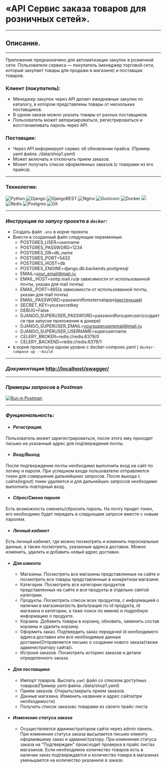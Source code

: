 # «API Сервис заказа товаров для розничных сетей».

---

## Описание.

---

Приложение предназначено для автоматизации закупок в розничной сети. Пользователи сервиса — покупатель (менеджер торговой сети, который закупает товары для продажи в магазине) и поставщик товаров.

### Клиент (покупатель):

* Менеджер закупок через API делает ежедневные закупки по каталогу, в котором представлены товары от нескольких поставщиков.
* В одном заказе можно указать товары от разных поставщиков.
* Пользователь может авторизироваться, регистрироваться и восстанавливать пароль через API.

### Поставщик:

* Через API информирует сервис об обновлении прайса. (Пример yaml файла ./data/shop1.yaml)
* Может включать и отключать прием заказов.
* Может получать список оформленных заказов (с товарами из его прайса).
---

### Технологии: 
![Python](https://img.shields.io/badge/python-3670A0?style=for-the-badge&logo=python&logoColor=ffdd54)
![Django](https://img.shields.io/badge/django-%23092E20.svg?style=for-the-badge&logo=django&logoColor=white)
![DjangoREST](https://img.shields.io/badge/DJANGO-REST-ff1709?style=for-the-badge&logo=django&logoColor=white&color=ff1709&labelColor=gray) 
![Nginx](https://img.shields.io/badge/nginx-%23009639.svg?style=for-the-badge&logo=nginx&logoColor=white)
![Gunicorn](https://img.shields.io/badge/gunicorn-%298729.svg?style=for-the-badge&logo=gunicorn&logoColor=white) 
![Docker](https://img.shields.io/badge/docker-%230db7ed.svg?style=for-the-badge&logo=docker&logoColor=white)
<img src="https://img.shields.io/badge/celery-%2337814A.svg?&style=for-the-badge&logo=celery&logoColor=white" />
![Redis](https://img.shields.io/badge/redis-%23DD0031.svg?style=for-the-badge&logo=redis&logoColor=white)
![Postgres](https://img.shields.io/badge/postgres-%23316192.svg?style=for-the-badge&logo=postgresql&logoColor=white)
![Git](https://img.shields.io/badge/git-%23F05033.svg?style=for-the-badge&logo=git&logoColor=white)

---
### ***Инструкция по запусу проекта в `docker`:***

* Создать файл `.env` в корне проекта
* Внести в созданный файл следующие переменные:
   + POSTGRES_USER=username
   + POSTGRES_PASSWORD=1234
   + POSTGRES_DB=db_name
   + POSTGRES_PORT=5432
   + POSTGRES_HOST=db
   + POSTGRES_ENGINE=django.db.backends.postgresql
   + EMAIL=your_email@mail.ru
   + EMAIL_HOST=smtp.mail.ru(в зависимости от использованной почты, указан для mail почты)
   + EMAIL_PORT=465(в зависимости от использованной почты, указан для mail почты)
   + EMAIL_PASSWORD=passwordforexternalapps([инструкция](https://help.mail.ru/mail/security/protection/external))
   + SECRET_KEY=yoursecretkey
   + DEBUG=False
   + DJANGO_SUPERUSER_PASSWORD=passwordforsuperuser(создается при запуске приложения в докере)
   + DJANGO_SUPERUSER_EMAIL=yoursuperuseremail@mail.ru
   + DJANGO_SUPERUSER_USERNAME=superusername
   + CELERY_BROKER=redis://redis:6379/0
   + CELERY_BACKEND=redis://redis:6379/1
* в корне проекта(на одном уровне с docker-compose.yaml ) `docker-compose up --build`
---
### ***Документация*** <http://localhost/swagger/>

---
### ***Примеры запросов в Postman***
[![Run in Postman](https://run.pstmn.io/button.svg)](https://app.getpostman.com/run-collection/5ebc7d23f80fb0a15f2c?action=collection%2Fimport)

---

### ***Фунциональность:***

* #### ***Регистрация.***

Пользователь может зарегистрироваться, после этого ему приходит письмо на указанный адрес для подтверждения почты. 
* #### ***Вход/Выход***
После подтверждения почты необходимо выполнить вход на сайт по логину и пароля. При успешном входе пользователю отправляется токен для совершения дальнейшних запросов.
После выхода с сайта(logout) токен удаляется и для дальнейших запросов необходимо выполнить повторный вход.
* #### ***Сброс/Смена пароля***
Есть возможность сменить/сбросить пароль. На почту придет токен, его необходимо будет передать в следующем запросе вместе с новым паролем.
* #### ***Личный кабинет***
Есть личный кабинет, где можно посмотреть и изменить пероснальные данные, а также посмотреть, указанные адреса доставок.
Можно изменить, удалить и добавить  новый адрес доставки.
* #### ***Для клиента***
  * Магазины. Посмотреть все магазины представленные на сайте и посмотреть все товары представленные в конкретном магазине.
  * Категории. Посмотреть все категории продуктов представленных на сайте и все продукты в отдельно святой категории.
  * Продукты. Посмотреть список всех продуктов, с информацией о наличии в магазинах(есть фильтрация по id продукта, id магазина и категории, а таже поиск по имени) и подробную информацию о продукте.
  * Корзина. Добавить товары в корзину, обновить, заменить состав корзины и удалить корзину.
  * Оформить заказ. Подтвердить заказ передачей id необходимого адреса доставки или все необходимые данные доставки(Отправляется письмо о создании нового заказа(также администратору сайта)).
  * Истроия заказов. Посмотреть историю заказов и детали определенного заказа.
* #### ***Для поставщика***
  * Импорт товаров. Выслать `yaml` файл со списком доступных товаров(Пример yaml файла ./data/shop1.yaml)
  * Прием заказов. Открыть/закрыть прием заказов. 
  * Данные магазина. Изменить название и адрес сайта(при необходимости)
  * Получить список заказовс товарами из своего прайс-листа
* #### ***Изменение статуса заказа***
  * Осуществляется администратором сайта через admin панель. При изменении статуса заказа высылается письмо клиенту оформившему заказ и администратору.
При изменении статуса заказа на "Подтвержден" происходит проверка в прайс листах магазинов. Если необходимое количество товаров есть в наличии заказ подтверждается и количество товара в магазинах уменьшается на количество указанное в заказе. 
